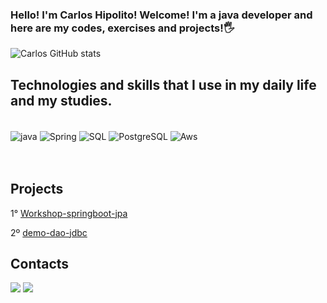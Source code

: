 
### Hello! I'm Carlos Hipolito! Welcome! I'm a java developer and here are my codes, exercises and projects!🖐️




![Carlos GitHub stats](https://github-readme-stats.vercel.app/api?username=Carloshipol&show_icons=true&theme=tokyonight)

## Technologies and skills that I use in my daily life and my studies.

<div style="display: inline_block"><br/>
<img align="center" alt ="java" src="https://img.shields.io/badge/Java-ED8B00?style=for-the-badge&logo=openjdk&logoColor=white"/>
<img align="center" alt ="Spring" src="https://img.shields.io/badge/Spring-6DB33F?style=for-the-badge&logo=spring&logoColor=white"/>
<img align="center" alt ="SQL" src="https://img.shields.io/badge/MySQL-00000F?style=for-the-badge&logo=mysql&logoColor=white"/>
<img align="center" alt ="PostgreSQL" src="https://img.shields.io/badge/PostgreSQL-316192?style=for-the-badge&logo=postgresql&logoColor=white"/>
<img align="center" alt ="Aws" src="https://img.shields.io/badge/Amazon_AWS-232F3E?style=for-the-badge&logo=amazon-aws&logoColor=white"/>
</div><br/>


</div><br/>

## Projects
1° [Workshop-springboot-jpa](https://github.com/Carloshipol/workshop-springboot-jpa)

2º [demo-dao-jdbc](https://github.com/Carloshipol/demo-dao-jdbc)

## Contacts

<div>
<a href="https://www.linkedin.com/in/carlos-hipol09?lipi=urn%3Ali%3Apage%3Ad_flagship3_profile_view_base_contact_details%3BQy7QC2wQRW6aXZGgsXRY5Q%3D%3D" target="_blank"><img src="https://img.shields.io/badge/LinkedIn-0077B5?style=for-the-badge&logo=linkedin&logoColor=white"></a>
<a href="mailto:contato@carloshipoldev@gmail.com"><img src="https://img.shields.io/badge/carloshipoldev@gmail.com.com-D14836?style=for-the-badge&logo=gmail&logoColor=white" target="_blank"></a>

</div>
